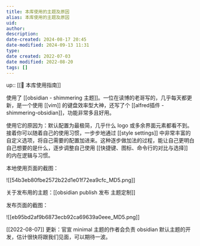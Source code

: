 ```yaml
---
title: 本库使用的主题及原因
alias: 本库使用的主题及原因
uid: 
author: 
description: 
date-created: 2024-08-17 20:45
date-modified: 2024-09-13 11:31
type: 
date created: 2022-07-03
date modified: 2022-08-20
tags: []
---
```


up:: [[🧰 本库使用指南]]

使用了 [[obsidian - shimmering 主题]]。一位在读博的老哥写的，几乎每天都更新，是一个使用 [[vim]] 的键盘效率型大神，还写了个 [[alfred插件 - shimmering-obsidian]]，功能非常多且好用。

使用它的原因为：默认配置为最极简，几乎什么 logo 或多余界面元素都看不到。接着你可以随着自己的使用习惯，一步步地通过 [[style settings]] 中非常丰富的自定义选项，将自己需要的配置加进来。这种逐步做加法的过程，能让自己更明白自己想要的是什么，逐步调整自己使用 [[快捷键、图标、命令行的对比与选择]] 的内在逻辑与习惯。

本地使用页面的截图：

![[54b3eb80fbe2572b22d1e01f72ea9cfc_MD5.png]]

关于发布用的主题：[[obsidian publish 发布 主题定制]]

发布页面的截图：

![[eb95bd2af9b6873ecb92ca69639a0eee_MD5.png]]

[[2022-08-07]] 更新：官宣 minimal 主题的作者会负责 obsidian 默认主题的开发，估计很快将跟我们见面，可以期待一波。
